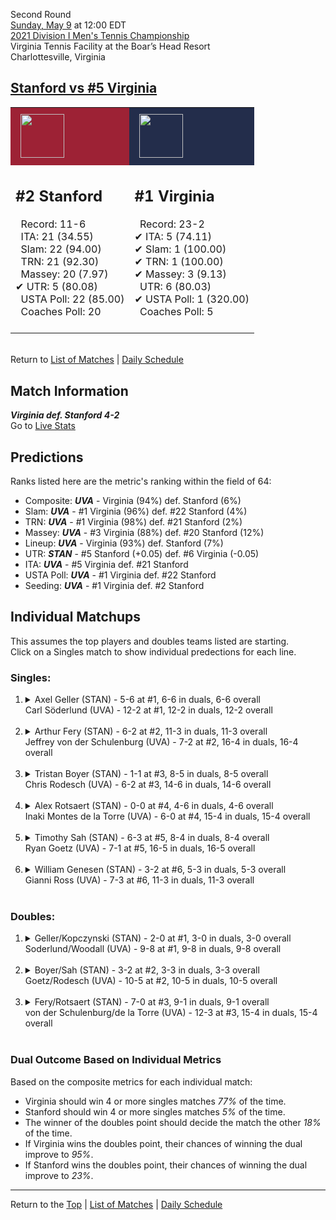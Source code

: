 Second Round[](#top)<a name="top"></a>  
[Sunday, May 9](../../schedule/05-09.md) at 12:00 EDT  
[2021 Division I Men's Tennis Championship](../index.md)  
Virginia Tennis Facility at the Boar’s Head Resort  
Charlottesville, Virginia  
## [Stanford vs #5 Virginia](https://www.ncaa.com/game/5833406)  

<table><tr style="background-color: #d9d9d9 !important"><td style="background-color: #9D2235 !important"><img src="https://www.ncaa.com/sites/default/files/images/logos/schools/s/stanford.70.png" width="70" height="70" style="padding: 8px;" /></td><td style="background-color: #232D4B !important"><img src="https://www.ncaa.com/sites/default/files/images/logos/schools/v/virginia.70.png" width="70" height="70" style="padding: 8px;" /></td></tr><tr>
<td>  

<h2>#2 Stanford</h2>  
&nbsp; Record: 11-6<br>  
&nbsp; ITA: 21 (34.55)<br>  
&nbsp; Slam: 22 (94.00)<br>  
&nbsp; TRN: 21 (92.30)<br>  
&nbsp; Massey: 20 (7.97)<br>  
&#10004; UTR: 5 (80.08)<br>  
&nbsp; USTA Poll: 22 (85.00)<br>  
&nbsp; Coaches Poll: 20<br>  
<br>  

</td>
<td>  

<h2>#1 Virginia</h2>  
&nbsp; Record: 23-2<br>  
&#10004; ITA: 5 (74.11)<br>  
&#10004; Slam: 1 (100.00)<br>  
&#10004; TRN: 1 (100.00)<br>  
&#10004; Massey: 3 (9.13)<br>  
&nbsp; UTR: 6 (80.03)<br>  
&#10004; USTA Poll: 1 (320.00)<br>  
&nbsp; Coaches Poll: 5<br>  
<br>  

</td>
</tr></table>  


<br>Return to [List of Matches](../index.md) &#124; [Daily Schedule](../../schedule/05-09.md)

## Match Information  
***Virginia def. Stanford 4-2***  
Go to [Live Stats](http://stats.statbroadcast.com/broadcast/?id=350363)  

## Predictions  

Ranks listed here are the metric's ranking within the field of 64:  
- Composite: ***UVA*** - Virginia (94%) def. Stanford (6%)  
- Slam: ***UVA*** - #1 Virginia (96%) def. #22 Stanford (4%)  
- TRN: ***UVA*** - #1 Virginia (98%) def. #21 Stanford (2%)  
- Massey: ***UVA*** - #3 Virginia (88%) def. #20 Stanford (12%)  
- Lineup: ***UVA*** - Virginia (93%) def. Stanford (7%)  
- UTR: ***STAN*** - #5 Stanford (+0.05) def. #6 Virginia (-0.05)  
- ITA: ***UVA*** - #5 Virginia def. #21 Stanford  
- USTA Poll: ***UVA*** - #1 Virginia def. #22 Stanford  
- Seeding: ***UVA*** - #1 Virginia def. #2 Stanford  

## Individual Matchups  
This assumes the top players and doubles teams listed are starting.  
Click on a Singles match to show individual predections for each line.  

### Singles:  

<ol>
<li><details>
<summary markdown="span">Axel Geller (STAN) - 5-6 at #1, 6-6 in duals, 6-6 overall<br>Carl Söderlund (UVA) - 12-2 at #1, 12-2 in duals, 12-2 overall</summary>
<h4>Predictions</h4><ul>
<li>Composite: <b><i>UVA</i></b> - Söderlund (84%) def. Geller (16%)</li>  
<li>Slam: <b><i>UVA</i></b> - Söderlund (84%) def. Geller (16%)</li>  
<li>TRN: <b><i>UVA</i></b> - Söderlund (84%) def. Geller (16%)</li>  
<li>Massey: <b><i>UVA</i></b> - Söderlund (87%) def. Geller (13%)</li>  
<li>UTR: <b><i>UVA</i></b> - Söderlund (83%) def. Geller (17%)</li>  
<li>ITA: <b><i>UVA</i></b> - Söderlund (48.38) def. Geller (6.21)</li>  
</ul>
</details>&nbsp;</li>
<li><details>
<summary markdown="span">Arthur Fery (STAN) - 6-2 at #2, 11-3 in duals, 11-3 overall<br>Jeffrey von der Schulenburg (UVA) - 7-2 at #2, 16-4 in duals, 16-4 overall</summary>
<h4>Predictions</h4><ul>
<li>Composite: <b><i>UVA</i></b> - Schulenburg (52%) def. Fery (48%)</li>  
<li>Slam: <b><i>UVA</i></b> - Schulenburg (62%) def. Fery (38%)</li>  
<li>TRN: <b><i>UVA</i></b> - Schulenburg (68%) def. Fery (32%)</li>  
<li>Massey: <b><i>UVA</i></b> - Schulenburg (58%) def. Fery (42%)</li>  
<li>UTR: <b><i>STAN</i></b> - Fery (79%) def. Schulenburg (21%)</li>  
<li>ITA: <b><i>UVA</i></b> - Schulenburg (18.39) def. Fery (8.87)</li>  
</ul>
</details>&nbsp;</li>
<li><details>
<summary markdown="span">Tristan Boyer (STAN) - 1-1 at #3, 8-5 in duals, 8-5 overall<br>Chris Rodesch (UVA) - 6-2 at #3, 14-6 in duals, 14-6 overall</summary>
<h4>Predictions</h4><ul>
<li>Composite: <b><i>UVA</i></b> - Rodesch (51%) def. Boyer (49%)</li>  
<li>Slam: <b><i>UVA</i></b> - Rodesch (64%) def. Boyer (36%)</li>  
<li>TRN: <b><i>UVA</i></b> - Rodesch (64%) def. Boyer (36%)</li>  
<li>Massey: <b><i>UVA</i></b> - Rodesch (59%) def. Boyer (41%)</li>  
<li>UTR: <b><i>STAN</i></b> - Boyer (83%) def. Rodesch (17%)</li>  
<li>ITA: <b><i>UVA</i></b> - Rodesch (3.82) def. Boyer (2.12)</li>  
</ul>
</details>&nbsp;</li>
<li><details>
<summary markdown="span">Alex Rotsaert (STAN) - 0-0 at #4, 4-6 in duals, 4-6 overall<br>Inaki Montes de la Torre (UVA) - 6-0 at #4, 15-4 in duals, 15-4 overall</summary>
<h4>Predictions</h4><ul>
<li>Composite: <b><i>UVA</i></b> - Torre (79%) def. Rotsaert (21%)</li>  
<li>Slam: <b><i>UVA</i></b> - Torre (73%) def. Rotsaert (27%)</li>  
<li>TRN: <b><i>UVA</i></b> - Torre (83%) def. Rotsaert (17%)</li>  
<li>Massey: <b><i>UVA</i></b> - Torre (81%) def. Rotsaert (19%)</li>  
<li>UTR: <b><i>UVA</i></b> - Torre (81%) def. Rotsaert (19%)</li>  
<li>ITA: <b><i>UVA</i></b> - Torre (12.34) def. Rotsaert (1.37)</li>  
</ul>
</details>&nbsp;</li>
<li><details>
<summary markdown="span">Timothy Sah (STAN) - 6-3 at #5, 8-4 in duals, 8-4 overall<br>Ryan Goetz (UVA) - 7-1 at #5, 16-5 in duals, 16-5 overall</summary>
<h4>Predictions</h4><ul>
<li>Composite: <b><i>UVA</i></b> - Goetz (81%) def. Sah (19%)</li>  
<li>Slam: <b><i>UVA</i></b> - Goetz (83%) def. Sah (17%)</li>  
<li>TRN: <b><i>UVA</i></b> - Goetz (83%) def. Sah (17%)</li>  
<li>Massey: <b><i>UVA</i></b> - Goetz (83%) def. Sah (17%)</li>  
<li>UTR: <b><i>UVA</i></b> - Goetz (76%) def. Sah (24%)</li>  
<li>ITA: <b><i>UVA</i></b> - Goetz (6.09) def. Sah (2.32)</li>  
</ul>
</details>&nbsp;</li>
<li><details>
<summary markdown="span">William Genesen (STAN) - 3-2 at #6, 5-3 in duals, 5-3 overall<br>Gianni Ross (UVA) - 7-3 at #6, 11-3 in duals, 11-3 overall</summary>
<h4>Predictions</h4><ul>
<li>Composite: <b><i>UVA</i></b> - Ross (74%) def. Genesen (26%)</li>  
<li>Slam: <b><i>UVA</i></b> - Ross (77%) def. Genesen (23%)</li>  
<li>TRN: <b><i>UVA</i></b> - Ross (71%) def. Genesen (29%)</li>  
<li>Massey: <b><i>UVA</i></b> - Ross (73%) def. Genesen (27%)</li>  
<li>UTR: <b><i>UVA</i></b> - Ross (76%) def. Genesen (24%)</li>  
<li>ITA: <b><i>UVA</i></b> - Ross (2.67) def. Genesen (1.81)</li>  
</ul>
</details>&nbsp;</li>
</ol>

### Doubles:  

<ol>
<li><details>
<summary markdown="span">Geller/Kopczynski (STAN) - 2-0 at #1, 3-0 in duals, 3-0 overall<br>Soderlund/Woodall (UVA) - 9-8 at #1, 9-8 in duals, 9-8 overall</summary>
<br>Sorry, we don't have any metrics for this match
</details>&nbsp;</li>
<li><details>
<summary markdown="span">Boyer/Sah (STAN) - 3-2 at #2, 3-3 in duals, 3-3 overall<br>Goetz/Rodesch (UVA) - 10-5 at #2, 10-5 in duals, 10-5 overall</summary>
<br>Sorry, we don't have any metrics for this match
</details>&nbsp;</li>
<li><details>
<summary markdown="span">Fery/Rotsaert (STAN) - 7-0 at #3, 9-1 in duals, 9-1 overall<br>von der Schulenburg/de la Torre (UVA) - 12-3 at #3, 15-4 in duals, 15-4 overall</summary>
<br>Sorry, we don't have any metrics for this match
</details>&nbsp;</li>
</ol>

### Dual Outcome Based on Individual Metrics  
  
Based on the composite metrics for each individual match:  
- Virginia should win 4 or more singles matches *77%* of the time.  
- Stanford should win 4 or more singles matches *5%* of the time.  
- The winner of the doubles point should decide the match the other *18%* of the time.  
- If Virginia wins the doubles point, their chances of winning the dual improve to *95%*.  
- If Stanford wins the doubles point, their chances of winning the dual improve to *23%*.  
  
------

Return to the [Top](#top) &#124; [List of Matches](../index.md) &#124; [Daily Schedule](../../schedule/05-09.md)  
